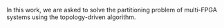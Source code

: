 In this work, we are asked to solve the partitioning problem of multi-FPGA systems using the topology-driven algorithm.
